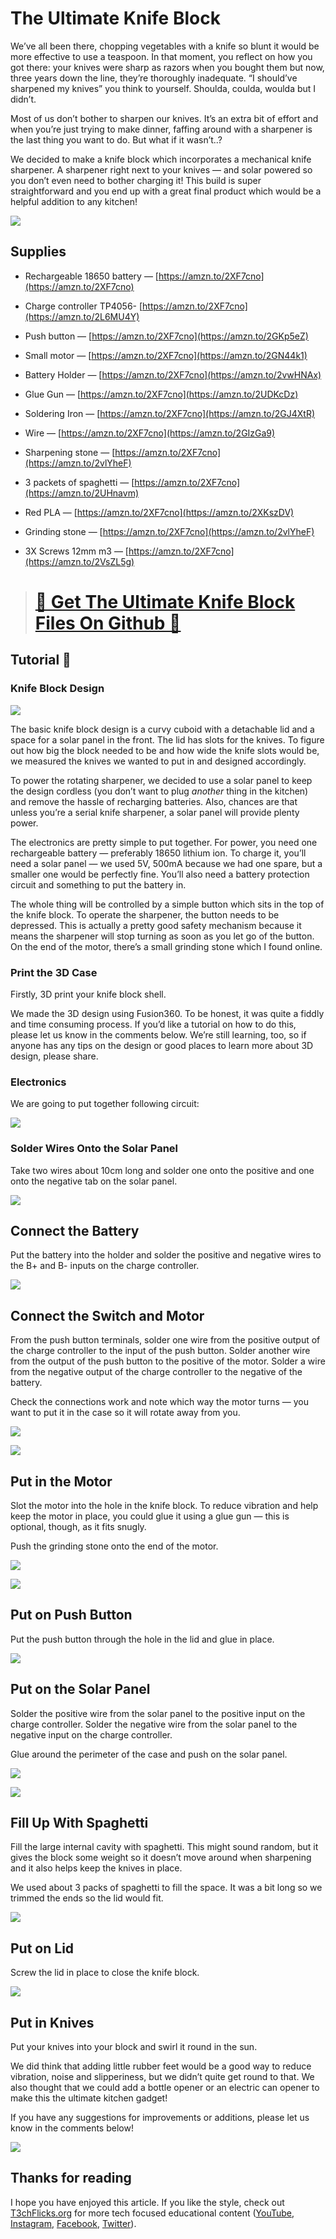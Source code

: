 # The Ultimate Knife Block

We’ve all been there, chopping vegetables with a knife so blunt it would be more effective to use a teaspoon. In that moment, you reflect on how you got there: your knives were sharp as razors when you bought them but now, three years down the line, they’re thoroughly inadequate. “I should’ve sharpened my knives” you think to yourself. Shoulda, coulda, woulda but I didn’t.

Most of us don’t bother to sharpen our knives. It’s an extra bit of effort and when you’re just trying to make dinner, faffing around with a sharpener is the last thing you want to do. But what if it wasn’t..?

We decided to make a knife block which incorporates a mechanical knife sharpener. A sharpener right next to your knives — and solar powered so you don’t even need to bother charging it! This build is super straightforward and you end up with a great final product which would be a helpful addition to any kitchen!

![](https://cdn-images-1.medium.com/max/2000/1*v4ITmKlkxhz_3udX3dChHg.png)

## Supplies

* Rechargeable 18650 battery — [https://amzn.to/2XF7cno](https://amzn.to/2XF7cno)

* Charge controller TP4056- [https://amzn.to/2XF7cno](https://amzn.to/2L6MU4Y)

* Push button — [https://amzn.to/2XF7cno](https://amzn.to/2GKp5eZ)

* Small motor — [https://amzn.to/2XF7cno](https://amzn.to/2GN44k1)

* Battery Holder — [https://amzn.to/2XF7cno](https://amzn.to/2vwHNAx)

* Glue Gun — [https://amzn.to/2XF7cno](https://amzn.to/2UDKcDz)

* Soldering Iron — [https://amzn.to/2XF7cno](https://amzn.to/2GJ4XtR)

* Wire — [https://amzn.to/2XF7cno](https://amzn.to/2GIzGa9)

* Sharpening stone — [https://amzn.to/2XF7cno](https://amzn.to/2vlYheF)

* 3 packets of spaghetti — [https://amzn.to/2XF7cno](https://amzn.to/2UHnavm)

* Red PLA — [https://amzn.to/2XF7cno](https://amzn.to/2XKszDV)

* Grinding stone — [https://amzn.to/2XF7cno](https://amzn.to/2vlYheF)

* 3X Screws 12mm m3 — [https://amzn.to/2XF7cno](https://amzn.to/2VsZL5g)

> # [🔗 Get The Ultimate Knife Block Files On Github 📔](https://github.com/sk-t3ch/ultimate-knife-block)

## Tutorial 🤖



### Knife Block Design

![](https://cdn-images-1.medium.com/max/2146/1*iUkpLT6kQng8V_bvMCo8Kg.png)

The basic knife block design is a curvy cuboid with a detachable lid and a space for a solar panel in the front. The lid has slots for the knives. To figure out how big the block needed to be and how wide the knife slots would be, we measured the knives we wanted to put in and designed accordingly.

To power the rotating sharpener, we decided to use a solar panel to keep the design cordless (you don’t want to plug *another* thing in the kitchen) and remove the hassle of recharging batteries. Also, chances are that unless you’re a serial knife sharpener, a solar panel will provide plenty power.

The electronics are pretty simple to put together. For power, you need one rechargeable battery — preferably 18650 lithium ion. To charge it, you’ll need a solar panel — we used 5V, 500mA because we had one spare, but a smaller one would be perfectly fine. You’ll also need a battery protection circuit and something to put the battery in.

The whole thing will be controlled by a simple button which sits in the top of the knife block. To operate the sharpener, the button needs to be depressed. This is actually a pretty good safety mechanism because it means the sharpener will stop turning as soon as you let go of the button. On the end of the motor, there’s a small grinding stone which I found online.

### Print the 3D Case

Firstly, 3D print your knife block shell.

We made the 3D design using Fusion360. To be honest, it was quite a fiddly and time consuming process. If you’d like a tutorial on how to do this, please let us know in the comments below. We’re still learning, too, so if anyone has any tips on the design or good places to learn more about 3D design, please share.

### Electronics

We are going to put together following circuit:

![](https://cdn-images-1.medium.com/max/2338/1*PDaujNCcy0wKQ05Pi5G7ZA.png)

### Solder Wires Onto the Solar Panel

Take two wires about 10cm long and solder one onto the positive and one onto the negative tab on the solar panel.

![](https://cdn-images-1.medium.com/max/2144/1*v5D8XdEtbCl_9vw1QpvJnw.png)

## Connect the Battery

Put the battery into the holder and solder the positive and negative wires to the B+ and B- inputs on the charge controller.

![](https://cdn-images-1.medium.com/max/2000/1*J5FcBLTZMxUt62TjQ5m9dQ.png)

## Connect the Switch and Motor

From the push button terminals, solder one wire from the positive output of the charge controller to the input of the push button. Solder another wire from the output of the push button to the positive of the motor. Solder a wire from the negative output of the charge controller to the negative of the battery.

Check the connections work and note which way the motor turns — you want to put it in the case so it will rotate away from you.

![](https://cdn-images-1.medium.com/max/2000/1*-oZbpU8d0jVxaE9VsxeP5Q.png)

![](https://cdn-images-1.medium.com/max/2144/1*qKAPr50UP1R_TbMhsAjTZg.png)

## Put in the Motor

Slot the motor into the hole in the knife block. To reduce vibration and help keep the motor in place, you could glue it using a glue gun — this is optional, though, as it fits snugly.

Push the grinding stone onto the end of the motor.

![](https://cdn-images-1.medium.com/max/2168/1*hLgae61OS7q_1MSZarCrbA.png)

![](https://cdn-images-1.medium.com/max/2150/1*vbggr8Tlf1EjmVYGMV1z9w.png)

## Put on Push Button

Put the push button through the hole in the lid and glue in place.

![](https://cdn-images-1.medium.com/max/2114/1*nqT90IR4rF0zLL2MykEz0g.png)

## Put on the Solar Panel

Solder the positive wire from the solar panel to the positive input on the charge controller. Solder the negative wire from the solar panel to the negative input on the charge controller.

Glue around the perimeter of the case and push on the solar panel.

![](https://cdn-images-1.medium.com/max/2084/1*J3a60hdIQPgy-IadGzFpuQ.png)

![](https://cdn-images-1.medium.com/max/2128/1*RIgL4a6sBKm5sng0GnwNDw.png)

## Fill Up With Spaghetti

Fill the large internal cavity with spaghetti. This might sound random, but it gives the block some weight so it doesn’t move around when sharpening and it also helps keep the knives in place.

We used about 3 packs of spaghetti to fill the space. It was a bit long so we trimmed the ends so the lid would fit.

![](https://cdn-images-1.medium.com/max/2166/1*cMpFwdorFv6tm9FL1HS1sw.png)

## Put on Lid

Screw the lid in place to close the knife block.

![](https://cdn-images-1.medium.com/max/2000/1*jqaOpfrAAaO36alXhyHscA.png)

## Put in Knives

Put your knives into your block and swirl it round in the sun.

We did think that adding little rubber feet would be a good way to reduce vibration, noise and slipperiness, but we didn’t quite get round to that. We also thought that we could add a bottle opener or an electric can opener to make this the ultimate kitchen gadget!

If you have any suggestions for improvements or additions, please let us know in the comments below!

![](https://cdn-images-1.medium.com/max/2140/1*Krv2qVSGo7C49A1YELRYag.png)

## Thanks for reading

I hope you have enjoyed this article. If you like the style, check out [T3chFlicks.org](https://t3chflicks.org/) for more tech focused educational content ([YouTube](https://www.youtube.com/channel/UC0eSD-tdiJMI5GQTkMmZ-6w), [Instagram](https://www.instagram.com/t3chflicks/), [Facebook](https://www.facebook.com/t3chflicks), [Twitter](https://twitter.com/t3chflicks)).